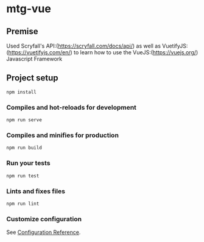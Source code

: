 # mtg-vue

## Premise

Used Scryfall's API:(https://scryfall.com/docs/api/) as well as VuetifyJS:(https://vuetifyjs.com/en/) to learn how to use the VueJS:(https://vuejs.org/) Javascript Framework

## Project setup
```
npm install
```

### Compiles and hot-reloads for development
```
npm run serve
```

### Compiles and minifies for production
```
npm run build
```

### Run your tests
```
npm run test
```

### Lints and fixes files
```
npm run lint
```

### Customize configuration
See [Configuration Reference](https://cli.vuejs.org/config/).
